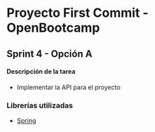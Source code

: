 # Proyecto First Commit - OpenBootcamp
## Sprint 4 - Opción A

#### Descripción de la tarea
- Implementar la API para el proyecto
### Librerías utilizadas
- [Spring](https://spring.io/)